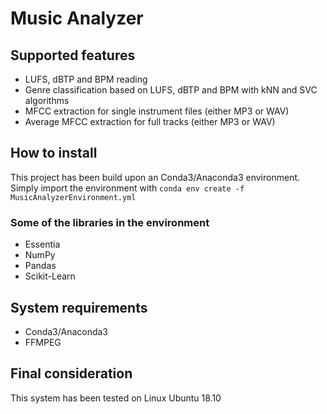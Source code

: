 # Music Analyzer 
## Supported features

* LUFS, dBTP and BPM reading
* Genre classification based on  LUFS, dBTP and BPM with kNN and SVC algorithms
* MFCC extraction for single instrument files (either MP3 or WAV)
* Average MFCC extraction for full tracks (either MP3 or WAV)

## How to install

This project has been build upon an Conda3/Anaconda3 environment. Simply import the environment with 
`conda env create -f MusicAnalyzerEnvironment.yml`

### Some of the libraries in the environment
* Essentia
* NumPy
* Pandas
* Scikit-Learn

## System requirements
* Conda3/Anaconda3 
* FFMPEG


## Final consideration
This system has been tested on Linux Ubuntu 18.10